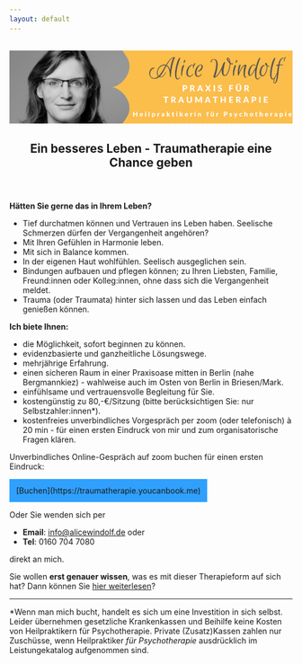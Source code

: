 ```yaml
---
layout: default
---
```

<br/>
<img src="/assets/images/Landingpage Traumatherapie1.jpg" alt="" style="max-width:100%"/>

<header>
	<h2>Ein besseres Leben - Traumatherapie eine Chance geben</h2>
	</header>

**Hätten Sie gerne das in Ihrem Leben?**
- Tief durchatmen können und Vertrauen ins Leben haben. Seelische Schmerzen dürfen der Vergangenheit angehören?
- Mit Ihren Gefühlen in Harmonie leben. 
- Mit sich in Balance kommen.
- In der eigenen Haut wohlfühlen. Seelisch ausgeglichen sein.
- Bindungen aufbauen und pflegen können; zu Ihren Liebsten, Familie, Freund:innen oder Kolleg:innen, ohne dass sich die Vergangenheit meldet.
- Trauma (oder Traumata) hinter sich lassen und das Leben einfach genießen können.

**Ich biete Ihnen:** 
- die Möglichkeit, sofort beginnen zu können. 
- evidenzbasierte und ganzheitliche Lösungswege.
- mehrjährige Erfahrung. 
- einen sicheren Raum in einer Praxisoase mitten in Berlin (nahe Bergmannkiez) - wahlweise auch im Osten von Berlin in Briesen/Mark.
- einfühlsame und vertrauensvolle Begleitung für Sie. 
- kostengünstig zu 80,-€/Sitzung (bitte berücksichtigen Sie: nur Selbstzahler:innen*).
- kostenfreies unverbindliches Vorgespräch per zoom (oder telefonisch) à 20 min - für einen ersten Eindruck von mir und zum organisatorische Fragen klären.     

Unverbindliches Online-Gespräch auf zoom buchen für einen ersten Eindruck:

<span style='display:inline-block;padding:12px;background:#30A0ff'>
[Buchen](https://traumatherapie.youcanbook.me)
</span>

Oder Sie wenden sich per 
- **Email**: info@alicewindolf.de oder
- **Tel**: 0160 704 7080

direkt an mich.

Sie wollen **erst genauer wissen**, was es mit dieser Therapieform auf sich hat? Dann können Sie [hier weiterlesen](/2024/05/02/Wann-ist-Traumatherapie-hilfreich.html)?

----
*Wenn man mich bucht, handelt es sich um eine Investition in sich selbst. Leider übernehmen gesetzliche Krankenkassen und Beihilfe keine Kosten von Heilpraktikern für Psychotherapie. Private (Zusatz)Kassen zahlen nur Zuschüsse, wenn Heilpraktiker *für Psychotherapie* ausdrücklich im Leistungekatalog aufgenommen sind. 

